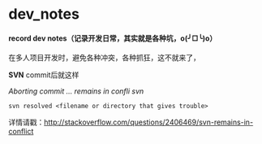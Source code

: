 # dev_notes

#### record dev notes（记录开发日常，其实就是各种坑，o(╯□╰)o）

在多人项目开发时，避免各种冲突，各种抓狂，这不就来了，

**SVN** commit后就这样

*Aborting commit … remains in confli svn* 

``` 
svn resolved <filename or directory that gives trouble>
```

详情请戳：http://stackoverflow.com/questions/2406469/svn-remains-in-conflict